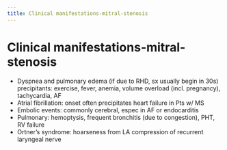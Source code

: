 ```yaml
---
title: Clinical manifestations-mitral-stenosis
---
```

# Clinical manifestations-mitral-stenosis


* Dyspnea and pulmonary edema (if due to RHD, sx usually begin in 30s) precipitants: exercise, fever, anemia, volume overload (incl. pregnancy), tachycardia, AF
* Atrial fibrillation: onset often precipitates heart failure in Pts w/ MS
* Embolic events: commonly cerebral, espec in AF or endocarditis
* Pulmonary: hemoptysis, frequent bronchitis (due to congestion), PHT, RV failure
* Ortner’s syndrome: hoarseness from LA compression of recurrent laryngeal nerve

